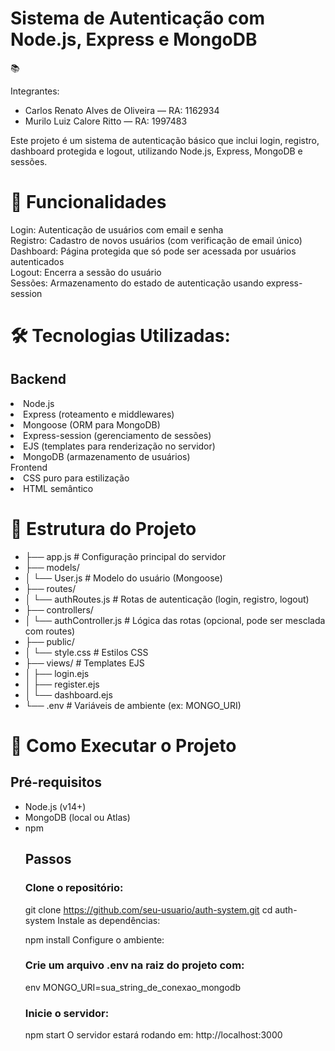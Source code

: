 
<h1>Sistema de Autenticação com Node.js, Express e MongoDB</h1>📚 

Integrantes:
<ul>
<li>Carlos Renato Alves de Oliveira — RA: 1162934</li>
<li>Murilo Luiz Calore Ritto — RA: 1997483</li> 
</ul>

Este projeto é um sistema de autenticação básico que inclui login, registro, dashboard protegida e logout, utilizando Node.js, Express, MongoDB e sessões.

<h1>🚀 Funcionalidades</h1>

Login: Autenticação de usuários com email e senha<br>
Registro: Cadastro de novos usuários (com verificação de email único)<br>
Dashboard: Página protegida que só pode ser acessada por usuários autenticados<br>
Logout: Encerra a sessão do usuário<br>
Sessões: Armazenamento do estado de autenticação usando express-session<br>

<h1>🛠️ Tecnologias Utilizadas:</h1>

<h2>Backend</h2>

<li>Node.js</li>
<li>Express (roteamento e middlewares)</li>
<li>Mongoose (ORM para MongoDB)</li>
<li>Express-session (gerenciamento de sessões)</li>
<li>EJS (templates para renderização no servidor)</li>
<li>MongoDB (armazenamento de usuários)</li>
Frontend

<li>CSS puro para estilização</li>
<li>HTML semântico</li>


<h1>📂 Estrutura do Projeto</h1>

<ul>
<li>├── app.js                # Configuração principal do servidor</li>
<li>├── models/</li>
<li>│   └── User.js           # Modelo do usuário (Mongoose)</li>
<li>├── routes/</li>
<li>│   └── authRoutes.js     # Rotas de autenticação (login, registro, logout)</li>
<li>├── controllers/</li>
<li>│   └── authController.js # Lógica das rotas (opcional, pode ser mesclada com routes)</li>
<li>├── public/</li>
<li>│   └── style.css         # Estilos CSS</li>
<li>├── views/                # Templates EJS</li>
<li>│   ├── login.ejs</li>
<li>│   ├── register.ejs</li>
<li>│   └── dashboard.ejs</li>
<li>└── .env                  # Variáveis de ambiente (ex: MONGO_URI)</li>
</ul>
  
<h1>🔧 Como Executar o Projeto</h1>
<h2>Pré-requisitos</h2>
<ul>
<li>Node.js (v14+)</li>
<li>MongoDB (local ou Atlas)</li>
<li>npm</li>

<h2>Passos</h2>
<h3>Clone o repositório:</h3>


git clone https://github.com/seu-usuario/auth-system.git
cd auth-system
Instale as dependências:


npm install
Configure o ambiente:

<h3>Crie um arquivo .env na raiz do projeto com:</h3>

env
MONGO_URI=sua_string_de_conexao_mongodb

<h3>Inicie o servidor:</h3>


npm start
O servidor estará rodando em: http://localhost:3000



